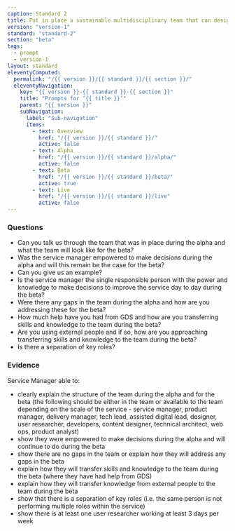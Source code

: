 ```yaml
---
caption: Standard 2
title: Put in place a sustainable multidisciplinary team that can design, build and operate the service, led by a suitably skilled and senior service manager with decision-making responsibility.
version: "version-1"
standard: "standard-2"
section: "beta"
tags:
  - prompt
  - version-1
layout: standard
eleventyComputed:
  permalink: "/{{ version }}/{{ standard }}/{{ section }}/"
  eleventyNavigation:
    key: "{{ version }}-{{ standard }}-{{ section }}"
    title: "Prompts for ‘{{ title }}’"
    parent: "{{ version }}"
    subNavigation:
      label: "Sub-navigation"
      items:
        - text: Overview
          href: "/{{ version }}/{{ standard }}/"
          active: false
        - text: Alpha
          href: "/{{ version }}/{{ standard }}/alpha/"
          active: false
        - text: Beta
          href: "/{{ version }}/{{ standard }}/beta/"
          active: true
        - text: Live
          href: "/{{ version }}/{{ standard }}/live"
          active: false
---
```


### Questions

- Can you talk us through the team that was in place during the alpha and what the team will look like for the beta?
- Was the service manager empowered to make decisions during the alpha and will this remain be the case for the beta?
- Can you give us an example?
- Is the service manager the single responsible person with the power and knowledge to make decisions to improve the service day to day during the beta?
- Were there any gaps in the team during the alpha and how are you addressing these for the beta?
- How much help have you had from GDS and how are you transferring skills and knowledge to the team during the beta?
- Are you using external people and if so, how are you approaching transferring skills and knowledge to the team during the beta?
- Is there a separation of key roles?

### Evidence

Service Manager able to:

- clearly explain the structure of the team during the alpha and for the beta (the following should be either in the team or available to the team depending on the scale of the service - service manager, product manager, delivery manager, tech lead, assisted digital lead, designer, user researcher, developers, content designer, technical architect, web ops, product analyst)
- show they were empowered to make decisions during the alpha and will continue to do during the beta
- show there are no gaps in the team or explain how they will address any gaps in the beta
- explain how they will transfer skills and knowledge to the team during the beta (where they have had help from GDS)
- explain how they will transfer knowledge from external people to the team during the beta
- show that there is a separation of key roles (i.e. the same person is not performing multiple roles within the service)
- show there is at least one user researcher working at least 3 days per week
